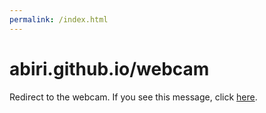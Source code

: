 ```yaml
---
permalink: /index.html
---
```


# abiri.github.io/webcam
Redirect to the webcam. If you see this message, click [here](https://dl.dropboxusercontent.com/s/3vm4t0hn3ovso8y/webcam.gif).
